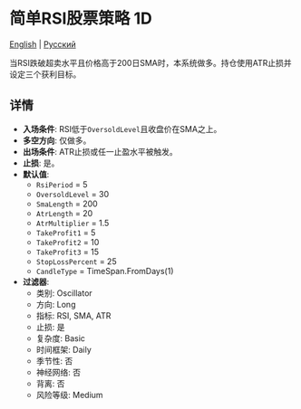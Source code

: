 # 简单RSI股票策略 1D
[English](README.md) | [Русский](README_ru.md)

当RSI跌破超卖水平且价格高于200日SMA时，本系统做多。持仓使用ATR止损并设定三个获利目标。

## 详情

- **入场条件**: RSI低于`OversoldLevel`且收盘价在SMA之上。
- **多空方向**: 仅做多。
- **出场条件**: ATR止损或任一止盈水平被触发。
- **止损**: 是。
- **默认值**:
  - `RsiPeriod` = 5
  - `OversoldLevel` = 30
  - `SmaLength` = 200
  - `AtrLength` = 20
  - `AtrMultiplier` = 1.5
  - `TakeProfit1` = 5
  - `TakeProfit2` = 10
  - `TakeProfit3` = 15
  - `StopLossPercent` = 25
  - `CandleType` = TimeSpan.FromDays(1)
- **过滤器**:
  - 类别: Oscillator
  - 方向: Long
  - 指标: RSI, SMA, ATR
  - 止损: 是
  - 复杂度: Basic
  - 时间框架: Daily
  - 季节性: 否
  - 神经网络: 否
  - 背离: 否
  - 风险等级: Medium

